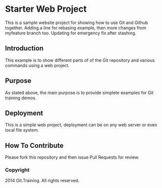 # Starter Web Project

This is a sample website project for showing how to use Git and Github together. Adding a line for rebasing example, then more changes from myfeature branch too. Updating for emergency fix after stashing. 

## Introduction

This example is to show different parts of of the Git repository and various commands using a web project.

## Purpose

As stated above, the main purpose is to provide simplete examples for Git training demos.

## Deployment

This is a simple web project, deployment can be on any web server or even local file system.

## How To Contribute

Please fork this repository and then issue Pull Requests for review.

### Copyright

2014 Git.Training. All rights reserved.